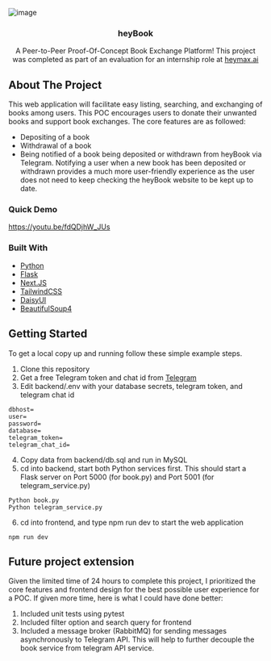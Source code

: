 ![image](https://github.com/ekcm/heyBook/assets/86366443/f1df0933-3672-4499-8246-11ec46e0bf6d)


<div id="top"></div>

<!-- PROJECT LOGO -->
<div align="center">
  <h3 align="center">heyBook</h3>

  <p align="center">
    A Peer-to-Peer Proof-Of-Concept Book Exchange Platform! This project was completed as part of an evaluation for an internship role at <a href="https://heymax.ai">heymax.ai</a>
  </p>
</div>

<!-- ABOUT THE PROJECT -->
## About The Project

This web application will facilitate easy listing, searching, and exchanging of books among users. This POC encourages users to donate their unwanted books and support book exchanges. 
The core features are as followed:
* Depositing of a book
* Withdrawal of a book
* Being notified of a book being deposited or withdrawn from heyBook via Telegram. Notifying a user when a new book has been deposited or withdrawn provides a much more user-friendly experience as the user does not need to keep checking the heyBook website to be kept up to date.

<!-- Quick Demo -->
### Quick Demo
https://youtu.be/fdQDjhW_JUs

### Built With
* [Python](https://www.python.org/)
* [Flask](https://flask.palletsprojects.com/en/3.0.x/)
* [Next.JS](https://nextjs.org/)
* [TailwindCSS](https://tailwindcss.com/)
* [DaisyUI](https://daisyui.com/) 
* [BeautifulSoup4](https://core.telegram.org/)

<!-- GETTING STARTED -->
## Getting Started

To get a local copy up and running follow these simple example steps.
1. Clone this repository
2. Get a free Telegram token and chat id from [Telegram](https://core.telegram.org/)
3. Edit backend/.env with your database secrets, telegram token, and telegram chat id
```
dbhost=
user=
password=
database=
telegram_token=
telegram_chat_id=
```
4. Copy data from backend/db.sql and run in MySQL
5. cd into backend, start both Python services first. This should start a Flask server on Port 5000 (for book.py) and Port 5001 (for telegram_service.py)
```
Python book.py
Python telegram_service.py
```
6. cd into frontend, and type npm run dev to start the web application
```
npm run dev
```

<!-- Future project extension -->
## Future project extension
Given the limited time of 24 hours to complete this project, I prioritized the core features and frontend design for the best possible user experience for a POC. If given more time, here is what I could have done better:
1. Included unit tests using pytest 
2. Included filter option and search query for frontend
3. Included a message broker (RabbitMQ) for sending messages asynchronously to Telegram API. This will help to further decouple the book service from telegram API service.




